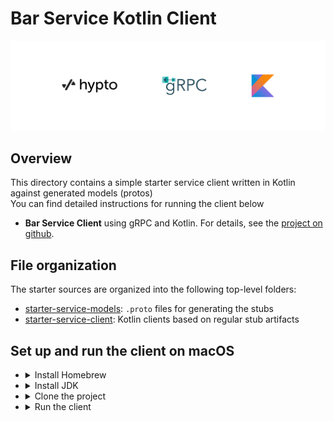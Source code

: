 # Bar Service Kotlin Client

![](logo/hypto_grpc_kotlin.png)

## Overview

This directory contains a simple starter service client written in Kotlin against generated models (protos)  
You can find detailed instructions for running the client below

- **Bar Service Client** using gRPC and Kotlin. For details, see the [project on github](https://github.com/hwslabs/bar-service-kotlin-client).

## File organization

The starter sources are organized into the following top-level folders:

- [starter-service-models](starter-service-models): `.proto` files for generating the stubs
- [starter-service-client](starter-service-client): Kotlin clients based on regular stub artifacts

## Set up and run the client on macOS

- <details>
  <summary>Install Homebrew</summary>

  Download and install Homebrew:

  ```sh
  /bin/bash -c "$(curl -fsSL https://raw.githubusercontent.com/Homebrew/install/HEAD/install.sh)"
  ```

- <details>
  <summary>Install JDK</summary>

  Install any version of JDK (8 preferred):

  ```sh
  brew install openjdk@8
  ```

  Add the installed version of JDK to your path through .zshrc or .bash_profile

  ```sh
  echo 'export PATH="/usr/local/opt/openjdk@8/bin:$PATH"' >> ~/.zshrc
  source ~/.zshrc
  ```

  or

  ```sh
  echo 'export PATH="/usr/local/opt/openjdk@8/bin:$PATH"' >> ~/.bash_profile
  source ~/.bash_profile
  ```

- <details>
  <summary>Clone the project</summary>

  Clone the project recursively cloning all submodules

  ```sh
  git clone git@github.com:hwslabs/bar-service-kotlin-client.git --recurse-submodules
  ```

  Navigate into the project:
  ```sh
  cd grpc-kotlin-starter
  ```

- <details>
  <summary>Run the client</summary>

  Run the client which will make requests to the server using 50051 port:

  ```sh
  ./gradlew starter-service-client:start
  ```

[grpc.io Kotlin/JVM]: https://grpc.io/docs/languages/kotlin/
[Quick start]: https://grpc.io/docs/languages/kotlin/quickstart/
[Basics tutorial]: https://grpc.io/docs/languages/kotlin/basics/
[protos]: protos
[stub]: stub
